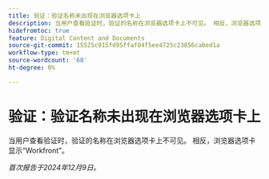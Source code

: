 ```yaml
---
title: 验证：验证名称未出现在浏览器选项卡上
description: 当用户查看验证时，验证的名称在浏览器选项卡上不可见。 相反，浏览器选项卡会显示Workfront。
hidefromtoc: true
feature: Digital Content and Documents
source-git-commit: 15525c915fd95ffaf04f5ee4725c23856cabed1a
workflow-type: tm+mt
source-wordcount: '68'
ht-degree: 0%

---
```



# 验证：验证名称未出现在浏览器选项卡上

当用户查看验证时，验证的名称在浏览器选项卡上不可见。 相反，浏览器选项卡显示“Workfront”。

_首次报告于2024年12月9日。_
